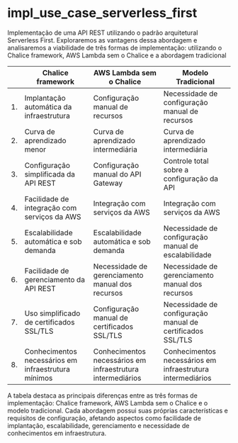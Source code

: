 # impl_use_case_serverless_first
Implementação de uma API REST utilizando o padrão arquitetural Serverless First. Exploraremos as vantagens dessa abordagem e analisaremos a viabilidade de três formas de implementação: utilizando o Chalice framework, AWS Lambda sem o Chalice e a abordagem tradicional


|    | Chalice framework                          | AWS Lambda sem o Chalice        | Modelo Tradicional                   |
|----|--------------------------------------------|---------------------------------|--------------------------------------|
| 1. | Implantação automática da infraestrutura    | Configuração manual de recursos | Necessidade de configuração manual de recursos |
| 2. | Curva de aprendizado menor                   | Curva de aprendizado intermediária | Curva de aprendizado intermediária |
| 3. | Configuração simplificada da API REST        | Configuração manual do API Gateway | Controle total sobre a configuração da API |
| 4. | Facilidade de integração com serviços da AWS | Integração com serviços da AWS   | Integração com serviços da AWS |
| 5. | Escalabilidade automática e sob demanda      | Escalabilidade automática e sob demanda | Necessidade de configuração manual de escalabilidade |
| 6. | Facilidade de gerenciamento da API REST      | Necessidade de gerenciamento manual dos recursos | Necessidade de gerenciamento manual dos recursos |
| 7. | Uso simplificado de certificados SSL/TLS     | Configuração manual de certificados SSL/TLS | Necessidade de configuração manual de certificados SSL/TLS |
| 8. | Conhecimentos necessários em infraestrutura mínimos | Conhecimentos necessários em infraestrutura intermediários | Conhecimentos necessários em infraestrutura intermediários |

A tabela destaca as principais diferenças entre as três formas de implementação: Chalice framework, AWS Lambda sem o Chalice e o modelo tradicional. Cada abordagem possui suas próprias características e requisitos de configuração, afetando aspectos como facilidade de implantação, escalabilidade, gerenciamento e necessidade de conhecimentos em infraestrutura. 

